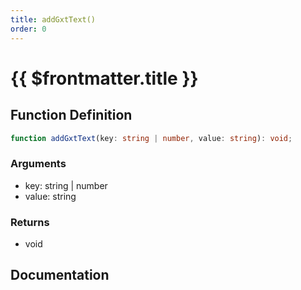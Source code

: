 ```yaml
---
title: addGxtText()
order: 0
---
```


# {{ $frontmatter.title }}

<!--@include: ./addGxtText_partial_header.md-->

## Function Definition

```ts
function addGxtText(key: string | number, value: string): void;
```

### Arguments

* key: string | number
* value: string

### Returns

* void

## Documentation

<!--@include: ./addGxtText_partial_footer.md-->
